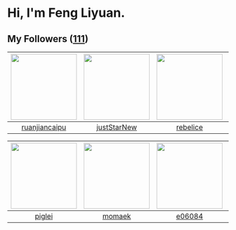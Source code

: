 # Hi, I'm Feng Liyuan.

## My Followers ([111](https://github.com/SunRunAway?tab=followers))

| <img src="https://avatars.githubusercontent.com/u/31336171?v=4" width="150" height="150" /> | <img src="https://avatars.githubusercontent.com/u/18233711?v=4" width="150" height="150" /> | <img src="https://avatars.githubusercontent.com/u/20775801?v=4" width="150" height="150" /> | <img src="https://avatars.githubusercontent.com/u/24416962?v=4" width="150" height="150" /> |
| :-----------------------------------------------------------------------------------------: | :-----------------------------------------------------------------------------------------: | :-----------------------------------------------------------------------------------------: | :-----------------------------------------------------------------------------------------: |
|                      [ruanjiancaipu](https://github.com/ruanjiancaipu)                      |                        [justStarNew](https://github.com/justStarNew)                        |                           [rebelice](https://github.com/rebelice)                           |                     [roscopecoltran](https://github.com/roscopecoltran)                     |

| <img src="https://avatars.githubusercontent.com/u/731266?v=4" width="150" height="150" /> | <img src="https://avatars.githubusercontent.com/u/3843588?v=4" width="150" height="150" /> | <img src="https://avatars.githubusercontent.com/u/24450527?v=4" width="150" height="150" /> | <img src="https://avatars.githubusercontent.com/u/42286315?v=4" width="150" height="150" /> |
| :---------------------------------------------------------------------------------------: | :----------------------------------------------------------------------------------------: | :-----------------------------------------------------------------------------------------: | :-----------------------------------------------------------------------------------------: |
|                            [piglei](https://github.com/piglei)                            |                             [momaek](https://github.com/momaek)                            |                             [e06084](https://github.com/e06084)                             |                         [wxning1107](https://github.com/wxning1107)                         |